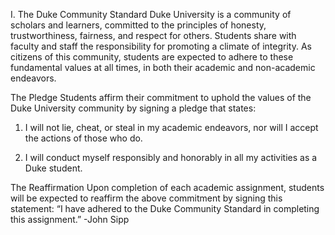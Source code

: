 
I. The Duke Community Standard 
Duke University is a community of scholars and learners, committed to the principles of honesty, trustworthiness, fairness, and respect for others. Students share with faculty and staff the responsibility for promoting a climate of integrity. As citizens of this community, students are expected to adhere to these fundamental values at all times, in both their academic and non-academic endeavors.

The Pledge
Students affirm their commitment to uphold the values of the Duke University community by signing a pledge that states:
1. I will not lie, cheat, or steal in my academic endeavors, nor will I accept the actions of those who do.

2. I will conduct myself responsibly and honorably in all my activities as a Duke student.

The Reaffirmation
Upon completion of each academic assignment, students will be expected to reaffirm the above commitment by signing this statement: “I have adhered to the Duke Community Standard in completing this assignment.” -John Sipp


